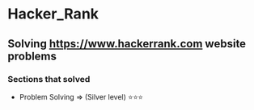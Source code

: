 # Hacker_Rank
## Solving https://www.hackerrank.com website problems
### Sections that solved
- Problem Solving => (Silver level) ⭐⭐⭐
